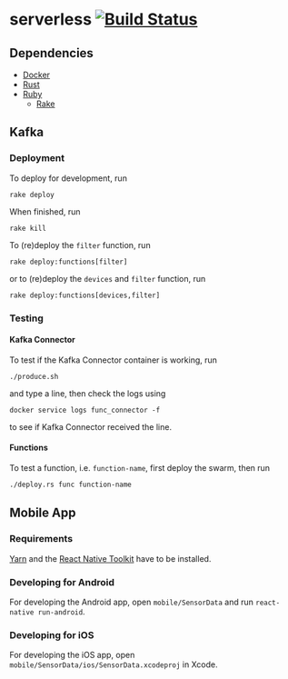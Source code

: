 # serverless [![Build Status](https://dev.azure.com/reitermarkus/serverless/_apis/build/status/reitermarkus.serverless?branchName=master)](https://dev.azure.com/reitermarkus/serverless/_build/latest?definitionId=2&branchName=master)

## Dependencies

- [Docker](https://docs.docker.com/install/)
- [Rust](https://rustup.rs)
- [Ruby](https://www.ruby-lang.org/)
  - [Rake](https://ruby.github.io/rake/)

## Kafka

### Deployment

To deploy for development, run

```
rake deploy
```

When finished, run

```
rake kill
```

To (re)deploy the `filter` function, run

```
rake deploy:functions[filter]
```

or to (re)deploy the `devices` and `filter` function, run

```
rake deploy:functions[devices,filter]
```

### Testing

#### Kafka Connector

To test if the Kafka Connector container is working, run

```
./produce.sh
```

and type a line, then check the logs using

```
docker service logs func_connector -f
```

to see if Kafka Connector received the line.

#### Functions

To test a function, i.e. `function-name`, first deploy the swarm, then run

```bash
./deploy.rs func function-name
```

## Mobile App

### Requirements

[Yarn](https://www.yarnpkg.com/en/docs/install) and the [React Native Toolkit](https://facebook.github.io/react-native/docs/getting-started) have to be installed.

### Developing for Android

For developing the Android app, open `mobile/SensorData` and run `react-native run-android`.

### Developing for iOS

For developing the iOS app, open `mobile/SensorData/ios/SensorData.xcodeproj` in Xcode.
